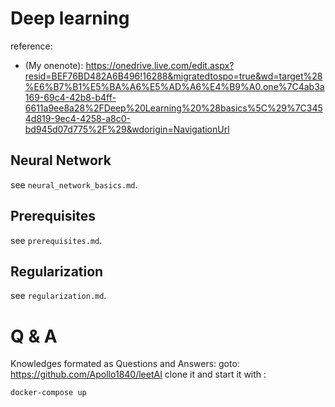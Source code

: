 # Deep learning 

reference:
- (My onenote): https://onedrive.live.com/edit.aspx?resid=BEF76BD482A6B496!16288&migratedtospo=true&wd=target%28%E6%B7%B1%E5%BA%A6%E5%AD%A6%E4%B9%A0.one%7C4ab3a169-69c4-42b8-b4ff-6611a9ee8a28%2FDeep%20Learning%20%28basics%5C%29%7C3454d819-9ec4-4258-a8c0-bd945d07d775%2F%29&wdorigin=NavigationUrl


## Neural Network
see `neural_network_basics.md`.

## Prerequisites
see `prerequisites.md`.

## Regularization

see `regularization.md`.


# Q & A
Knowledges formated as Questions and Answers:
goto: https://github.com/Apollo1840/leetAI
clone it and start it with :

```bash
docker-compose up
```


